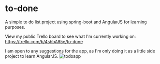 # to-done

A simple to do list project using spring-boot and AngularJS for learning purposes. 

View my public Trello board to see what I'm currently working on:
https://trello.com/b/4shbA85e/to-done

I am open to any suggestions for the app, as I'm only doing it as a little side project to learn AngularJS.
![todoapp](https://user-images.githubusercontent.com/12545967/51532563-597ee100-1e38-11e9-818c-a9b8f4ab368d.jpg)
